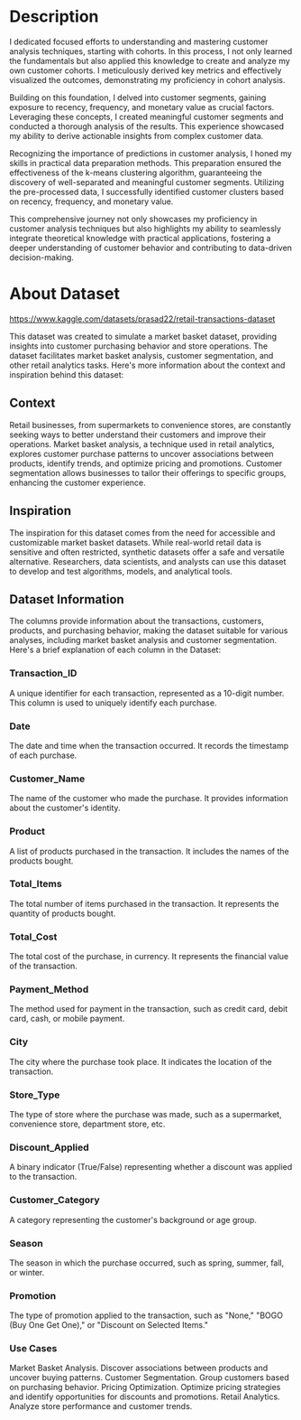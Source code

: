 # Description 

I dedicated focused efforts to understanding and mastering customer analysis techniques, starting with cohorts. In this process, I not only learned the fundamentals but also applied this knowledge to create and analyze my own customer cohorts. I meticulously derived key metrics and effectively visualized the outcomes, demonstrating my proficiency in cohort analysis.

Building on this foundation, I delved into customer segments, gaining exposure to recency, frequency, and monetary value as crucial factors. Leveraging these concepts, I created meaningful customer segments and conducted a thorough analysis of the results. This experience showcased my ability to derive actionable insights from complex customer data.

Recognizing the importance of predictions in customer analysis, I honed my skills in practical data preparation methods. This preparation ensured the effectiveness of the k-means clustering algorithm, guaranteeing the discovery of well-separated and meaningful customer segments. Utilizing the pre-processed data, I successfully identified customer clusters based on recency, frequency, and monetary value.

This comprehensive journey not only showcases my proficiency in customer analysis techniques but also highlights my ability to seamlessly integrate theoretical knowledge with practical applications, fostering a deeper understanding of customer behavior and contributing to data-driven decision-making.


# About Dataset

https://www.kaggle.com/datasets/prasad22/retail-transactions-dataset

This dataset was created to simulate a market basket dataset, providing insights into customer purchasing behavior and store operations. The dataset facilitates market basket analysis, customer segmentation, and other retail analytics tasks. Here's more information about the context and inspiration behind this dataset:

## Context

Retail businesses, from supermarkets to convenience stores, are constantly seeking ways to better understand their customers and improve their operations. Market basket analysis, a technique used in retail analytics, explores customer purchase patterns to uncover associations between products, identify trends, and optimize pricing and promotions. Customer segmentation allows businesses to tailor their offerings to specific groups, enhancing the customer experience.

## Inspiration

The inspiration for this dataset comes from the need for accessible and customizable market basket datasets. While real-world retail data is sensitive and often restricted, synthetic datasets offer a safe and versatile alternative. Researchers, data scientists, and analysts can use this dataset to develop and test algorithms, models, and analytical tools.

## Dataset Information

The columns provide information about the transactions, customers, products, and purchasing behavior, making the dataset suitable for various analyses, including market basket analysis and customer segmentation. Here's a brief explanation of each column in the Dataset:

### Transaction_ID
A unique identifier for each transaction, represented as a 10-digit number. This column is used to uniquely identify each purchase.
### Date
The date and time when the transaction occurred. It records the timestamp of each purchase.
### Customer_Name 
The name of the customer who made the purchase. It provides information about the customer's identity.
### Product
A list of products purchased in the transaction. It includes the names of the products bought.
### Total_Items
The total number of items purchased in the transaction. It represents the quantity of products bought.
### Total_Cost
The total cost of the purchase, in currency. It represents the financial value of the transaction.
### Payment_Method
The method used for payment in the transaction, such as credit card, debit card, cash, or mobile payment.
### City
The city where the purchase took place. It indicates the location of the transaction.
### Store_Type
The type of store where the purchase was made, such as a supermarket, convenience store, department store, etc.
### Discount_Applied
A binary indicator (True/False) representing whether a discount was applied to the transaction.
### Customer_Category
A category representing the customer's background or age group.
### Season
The season in which the purchase occurred, such as spring, summer, fall, or winter.
### Promotion
The type of promotion applied to the transaction, such as "None," "BOGO (Buy One Get One)," or "Discount on Selected Items."
### Use Cases
Market Basket Analysis. Discover associations between products and uncover buying patterns.
Customer Segmentation. Group customers based on purchasing behavior.
Pricing Optimization. Optimize pricing strategies and identify opportunities for discounts and promotions.
Retail Analytics. Analyze store performance and customer trends.